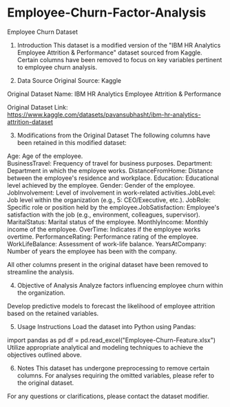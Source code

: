 # Employee-Churn-Factor-Analysis

Employee Churn Dataset
1. Introduction
This dataset is a modified version of the "IBM HR Analytics Employee Attrition & Performance" dataset sourced from Kaggle. Certain columns have been removed to focus on key variables pertinent to employee churn analysis.​

2. Data Source
Original Source: Kaggle

Original Dataset Name: IBM HR Analytics Employee Attrition & Performance

Original Dataset Link: https://www.kaggle.com/datasets/pavansubhasht/ibm-hr-analytics-attrition-dataset

3. Modifications from the Original Dataset
The following columns have been retained in this modified dataset:​

Age: Age of the employee.​  
BusinessTravel: Frequency of travel for business purposes.​
Department: Department in which the employee works.​
DistanceFromHome: Distance between the employee's residence and workplace.​
Education: Educational level achieved by the employee.​
Gender: Gender of the employee.​
JobInvolvement: Level of involvement in work-related activities.​
JobLevel: Job level within the organization (e.g., 5: CEO/Executive, etc.).​
JobRole: Specific role or position held by the employee.​
JobSatisfaction: Employee's satisfaction with the job (e.g., environment, colleagues, supervisor).​
MaritalStatus: Marital status of the employee.​
MonthlyIncome: Monthly income of the employee.​
OverTime: Indicates if the employee works overtime.​
PerformanceRating: Performance rating of the employee.​
WorkLifeBalance: Assessment of work-life balance.
YearsAtCompany: Number of years the employee has been with the company.​

All other columns present in the original dataset have been removed to streamline the analysis.​

4. Objective of Analysis
Analyze factors influencing employee churn within the organization.​

Develop predictive models to forecast the likelihood of employee attrition based on the retained variables.​

5. Usage Instructions
Load the dataset into Python using Pandas:​

  import pandas as pd
  df = pd.read_excel("Employee-Churn-Feature.xlsx")
Utilize appropriate analytical and modeling techniques to achieve the objectives outlined above.​

6. Notes
This dataset has undergone preprocessing to remove certain columns. For analyses requiring the omitted variables, please refer to the original dataset.​

For any questions or clarifications, please contact the dataset modifier.​

